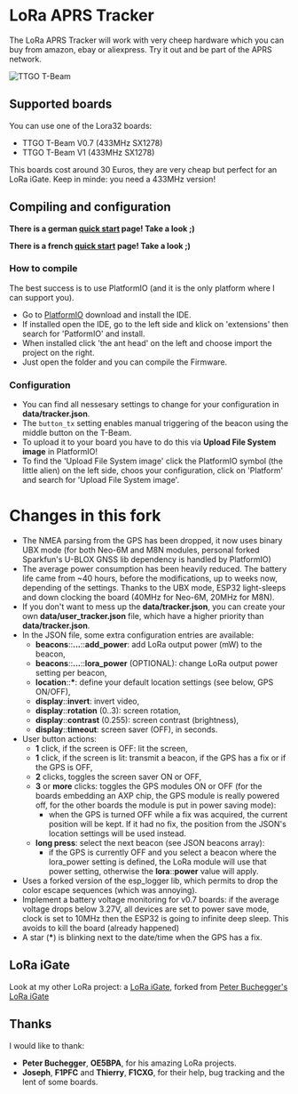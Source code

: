# LoRa APRS Tracker

The LoRa APRS Tracker will work with very cheep hardware which you can buy from amazon, ebay or aliexpress.
Try it out and be part of the APRS network.

![TTGO T-Beam](pics/Tracker.png)

## Supported boards

You can use one of the Lora32 boards:

* TTGO T-Beam V0.7 (433MHz SX1278)
* TTGO T-Beam V1 (433MHz SX1278)

This boards cost around 30 Euros, they are very cheap but perfect for an LoRa iGate.
Keep in minde: you need a 433MHz version!

## Compiling and configuration

**There is a german [quick start](https://www.lora-aprs.info/docs/LoRa_APRS_iGate/quick-start-guide/) page! Take a look ;)**

**There is a french [quick start](http://www.f5kmy.fr/spip.php?article509) page! Take a look ;)**

### How to compile

The best success is to use PlatformIO (and it is the only platform where I can support you). 

* Go to [PlatformIO](https://platformio.org/) download and install the IDE. 
* If installed open the IDE, go to the left side and klick on 'extensions' then search for 'PatformIO' and install.
* When installed click 'the ant head' on the left and choose import the project on the right.
* Just open the folder and you can compile the Firmware.

### Configuration

* You can find all nessesary settings to change for your configuration in **data/tracker.json**.
* The `button_tx` setting enables manual triggering of the beacon using the middle button on the T-Beam.
* To upload it to your board you have to do this via **Upload File System image** in PlatformIO!
* To find the 'Upload File System image' click the PlatformIO symbol (the little alien) on the left side, choos your configuration, click on 'Platform' and search for 'Upload File System image'.

# Changes in this fork

* The NMEA parsing from the GPS has been dropped, it now uses binary UBX mode (for both Neo-6M and M8N modules, personal forked Sparkfun's U-BLOX GNSS lib dependency is handled by PlatformIO)
* The average power consumption has been heavily reduced. The battery life came from ~40 hours, before the modifications, up to weeks now, depending of the settings. Thanks to the UBX mode, ESP32 light-sleeps and down clocking the board (40MHz for Neo-6M, 20MHz for M8N).
* If you don't want to mess up the **data/tracker.json**, you can create your own **data/user_tracker.json** file, which have a higher priority than **data/tracker.json**.
* In the JSON file, some extra configuration entries are available:
  - **beacons**::**...**::**add_power**: add LoRa output power (mW) to the beacon,
  - **beacons**::**...**::**lora_power** (OPTIONAL): change LoRa output power setting per beacon,
  - **location**::**\***: define your default location settings (see below, GPS ON/OFF),
  - **display**::**invert**: invert video,
  - **display**::**rotation** (0..3): screen rotation,
  - **display**::**contrast** (0.255): screen contrast (brightness),
  - **display**::**timeout**: screen saver (OFF), in seconds.
* User button actions:
  - **1** click, if the screen is OFF: lit the screen,
  - **1** click, if the screen is lit: transmit a beacon, if the GPS has a fix or if the GPS is OFF,
  - **2** clicks, toggles the screen saver ON or OFF,
  - **3** or **more** clicks: toggles the GPS modules ON or OFF (for the boards embedding an AXP chip, the GPS module is really powered off, for the other boards the module is put in power saving mode):
     * when the GPS is turned OFF while a fix was acquired, the current position will be kept. If it had no fix, the position from the JSON's location settings will be used instead.
  - **long press**: select the next beacon (see JSON beacons array):
     * if the GPS is currently OFF and you select a beacon where the lora_power setting is defined, the LoRa module will use that power setting, otherwise the **lora**::**power** value will apply.
* Uses a forked version of the esp_logger lib, which permits to drop the color escape sequences (which was annoying).
* Implement a battery voltage monitoring for v0.7 boards: if the average voltage drops below 3.27V, all devices are set to power save mode, clock is set to 10MHz then the ESP32 is going to infinite deep sleep. This avoids to kill the board (already happened)
* A star (**\***) is blinking next to the date/time when the GPS has a fix.

## LoRa iGate

Look at my other LoRa project: a [LoRa iGate](https://github.com/f1rmb/LoRa_APRS_iGate), forked from [Peter Buchegger's LoRa iGate](https://github.com/peterus/LoRa_APRS_iGate)


## Thanks

I would like to thank:
- **Peter Buchegger**, **OE5BPA**, for his amazing LoRa projects.
- **Joseph**, **F1PFC** and **Thierry**, **F1CXG**, for their help, bug tracking and the lent of some boards.
